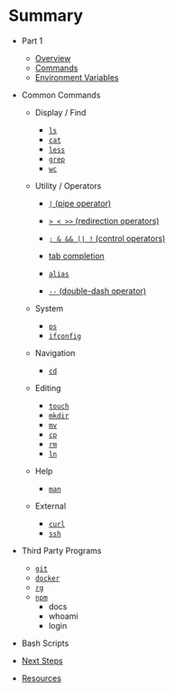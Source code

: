 # Summary

* Part 1
    * [Overview](/lessons/00-shells-terminals-command-lines.md)
    * [Commands](/lessons/00-commands.md)
    * [Environment Variables](/lessons/99-environment-variables.md)

* Common Commands
    * Display / Find
      * [`ls`](/commands/ls.md)
      * [`cat`](/commands/cat.md)
      * [`less`](/commands/less.md)
      * [`grep`](/commands/grep.md)
      * [`wc`](/commands/wc.md)

    * Utility / Operators
      * [`|` (pipe operator)](/commands/pipe.md)
      * [`> < >>` (redirection operators)](/commands/redirection.md)
      * [`; & && || !` (control operators)](/commands/control.md)

      * [tab completion](/commands/tab-completion.md)
      * [`alias`](/commands/alias.md)
      * [`--` (double-dash operator)](/commands/double-dash.md)

    * System
      * [`ps`](/commands/ps.md)
      * [`ifconfig`](/commands/ifconfig.md)

    * Navigation
      * [`cd`](/commands/cd.md)

    * Editing
      * [`touch`](/commands/touch.md)
      * [`mkdir`](/commands/mkdir.md)
      * [`mv`](/commands/mv.md)
      * [`cp`](/commands/cp.md)
      * [`rm`](/commands/rm.md)
      * [`ln`](/commands/ln.md)

    * Help
      * [`man`](/commands/man.md)

    * External
      * [`curl`](/commands/curl.md)
      * [`ssh`](/commands/ssh.md)

* Third Party Programs
    * [`git`](/commands/git.md)
    * [`docker`](/commands/docker.md)
    * [`rg`](/commands/rg.md)
    * [`npm`](/commands/npm.md)
      * docs
      * whoami
      * login

* Bash Scripts

* [Next Steps](lessons/99-next-steps.md)

* [Resources](resources.md)




